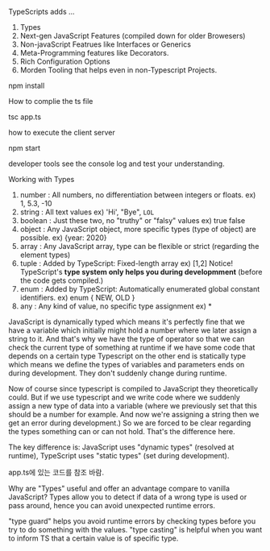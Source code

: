TypeScripts adds ...
1. Types
2. Next-gen JavaScript Features (compiled down for older Browesers)
3. Non-javaScript Featrues like Interfaces or Generics
4. Meta-Programming features like Decorators.
5. Rich Configuration Options
6. Morden Tooling that helps even in non-Typescript Projects.


npm install


How to complie the ts file

tsc app.ts

how to execute the client server

npm start

developer tools
see the console log and test your understanding.




Working with Types
1. number 
: All numbers, no differentiation between integers or floats.
ex) 1, 5.3, -10
2. string 
: All text values
ex) 'Hi', "Bye", `LOL`
3. boolean
: Just these two, no "truthy" or "falsy" values
ex) true false
4. object
: Any JavaScript object, more specific types (type of object) are possible.
ex) {year: 2020}
5. array
: Any JavaScript array, type can be flexible or strict (regarding the element types)
6. tuple
: Added by TypeScript: Fixed-length array
ex) [1,2]
Notice! TypeScript's **type system only helps you during developmment** (before the code gets compiled.)
7. enum 
: Added by TypeScript: Automatically enumerated global constant identifiers.
ex) enum { NEW, OLD }
8. any
: Any kind of value, no specific type assignment
ex) *

JavaScript is dynamically typed which means it's perfectly fine that we have a variable which initially
might hold a number where we later assign a string to it.
And that's why we have the type of operator so that we can check the current type of something at runtime
if we have some code that depends on a certain type 
Typescript on the other end is statically type which means we define the types of variables 
and parameters ends on during development. They don't suddenly change during runtime.

Now of course since typescript is compiled to JavaScript they theoretically could.
But if we use typescript and we write code where we suddenly assign a new type of data into a variable
(where we previously set that this should be a number for example.
And now we're assigning a string then we get an error during development.)
So we are forced to be clear regarding the types something can or can not hold.
That's the difference here.

The key difference is: JavaScript uses "dynamic types" (resolved at runtime),
TypeScript uses "static types" (set during development).


app.ts에 있는 코드를 참조 바람.



Why are "Types" useful and offer an advantage compare to vanilla JavaScript?
Types allow you to detect if data of a wrong type is used or pass around, hence you can avoid unexpected runtime errors.

"type guard" helps you avoid runtime errors by checking types before you try to do something with the values.
"type casting" is helpful when you want to inform TS that a certain value is of specific type.